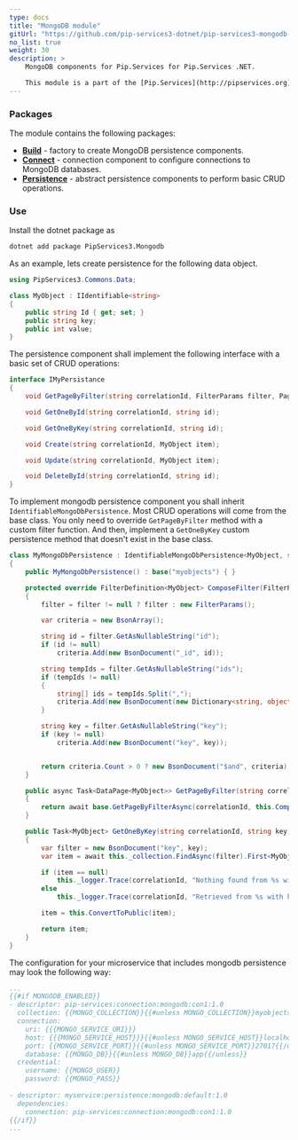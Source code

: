 ```yaml
---
type: docs
title: "MongoDB module"
gitUrl: "https://github.com/pip-services3-dotnet/pip-services3-mongodb-dotnet"
no_list: true
weight: 30
description: > 
    MongoDB components for Pip.Services for Pip.Services .NET. 

    This module is a part of the [Pip.Services](http://pipservices.org) polyglot microservices toolkit. It provides a set of components used to implement MongoDB persistence.
---
```


### Packages

The module contains the following packages:
- [**Build**](build) - factory to create MongoDB persistence components.
- [**Connect**](connect) - connection component to configure connections to MongoDB databases.
- [**Persistence**](persistence) - abstract persistence components to perform basic CRUD operations.


### Use

Install the dotnet package as
```bash
dotnet add package PipServices3.Mongodb
```

As an example, lets create persistence for the following data object.

```cs
using PipServices3.Commons.Data;

class MyObject : IIdentifiable<string>
{
    public string Id { get; set; }
    public string key;
    public int value;
}

```

The persistence component shall implement the following interface with a basic set of CRUD operations:

```cs
interface IMyPersistance
{
    void GetPageByFilter(string correlationId, FilterParams filter, PagingParams paging);

    void GetOneById(string correlationId, string id);

    void GetOneByKey(string correlationId, string id);

    void Create(string correlationId, MyObject item);

    void Update(string correlationId, MyObject item);

    void DeleteById(string correlationId, string id);
}

```

To implement mongodb persistence component you shall inherit `IdentifiableMongoDbPersistence`. 
Most CRUD operations will come from the base class. You only need to override `GetPageByFilter` method with a custom filter function.
And then, implement a `GetOneByKey` custom persistence method that doesn't exist in the base class.

```cs
class MyMongoDbPersistence : IdentifiableMongoDbPersistence<MyObject, string>
{
    public MyMongoDbPersistence() : base("myobjects") { }

    protected override FilterDefinition<MyObject> ComposeFilter(FilterParams filter)
    {
        filter = filter != null ? filter : new FilterParams();

        var criteria = new BsonArray();

        string id = filter.GetAsNullableString("id");
        if (id != null)
            criteria.Add(new BsonDocument("_id", id));

        string tempIds = filter.GetAsNullableString("ids");
        if (tempIds != null)
        {
            string[] ids = tempIds.Split(",");
            criteria.Add(new BsonDocument(new Dictionary<string, object> { { "$in", ids } }));
        }

        string key = filter.GetAsNullableString("key");
        if (key != null)
            criteria.Add(new BsonDocument("key", key));


        return criteria.Count > 0 ? new BsonDocument("$and", criteria) : null;
    }

    public async Task<DataPage<MyObject>> GetPageByFilter(string correlationId, FilterParams filter, PagingParams paging)
    {
        return await base.GetPageByFilterAsync(correlationId, this.ComposeFilter(filter), paging).Result;
    }

    public Task<MyObject> GetOneByKey(string correlationId, string key)
    {
        var filter = new BsonDocument("key", key);
        var item = await this._collection.FindAsync(filter).First<MyObject>();

        if (item == null)
            this._logger.Trace(correlationId, "Nothing found from %s with key = %s", this._collectionName, key);
        else
            this._logger.Trace(correlationId, "Retrieved from %s with key = %s", this._collectionName, key);

        item = this.ConvertToPublic(item);

        return item;
    }
}
```

The configuration for your microservice that includes mongodb persistence may look the following way:

```yaml
...
{{#if MONGODB_ENABLED}}
- descriptor: pip-services:connection:mongodb:con1:1.0
  collection: {{MONGO_COLLECTION}}{{#unless MONGO_COLLECTION}}myobjects{{/unless}}
  connection:
    uri: {{{MONGO_SERVICE_URI}}}
    host: {{{MONGO_SERVICE_HOST}}}{{#unless MONGO_SERVICE_HOST}}localhost{{/unless}}
    port: {{MONGO_SERVICE_PORT}}{{#unless MONGO_SERVICE_PORT}}27017{{/unless}}
    database: {{MONGO_DB}}{{#unless MONGO_DB}}app{{/unless}}
  credential:
    username: {{MONGO_USER}}
    password: {{MONGO_PASS}}
    
- descriptor: myservice:persistence:mongodb:default:1.0
  dependencies:
    connection: pip-services:connection:mongodb:con1:1.0
{{/if}}
...
```
